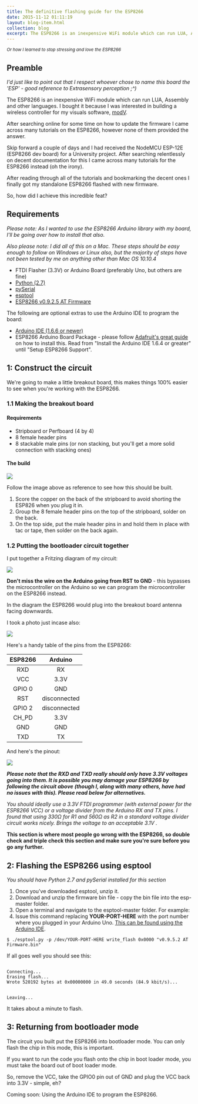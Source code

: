 ```yaml
---
title: The definitive flashing guide for the ESP8266
date: 2015-11-12 01:11:19
layout: blog-item.html
collection: blog
excerpt: The ESP8266 is an inexpensive WiFi module which can run LUA, Assembly and other languages. This guide teaches you how to flash it.
---
```


<small>*Or how I learned to stop stressing and love the ESP8266*</small>

## Preamble

*I'd just like to point out that I respect whoever chose to name this board the 'ESP' - good reference to Extrasensory perception ;^)*

The ESP8266 is an inexpensive WiFi module which can run LUA, Assembly and other languages. I bought it because I was interested in building a wireless controller for my visuals software, [modV](/modV).

After searching online for some time on how to update the firmware I came across many tutorials on the ESP8266, however none of them provided the answer.

Skip forward a couple of days and I had received the NodeMCU ESP-12E (ESP8266 dev board) for a University project. After searching relentlessly on decent documentation for this I came across many tutorials for the ESP8266 instead (oh the irony).

After reading through all of the tutorials and bookmarking the decent ones I finally got my standalone ESP8266 flashed with new firmware.

So, how did I achieve this incredible feat?

## Requirements
*Please note: As I wanted to use the ESP8266 Arduino library with my board, I'll be going over how to install that also.*

*Also please note: I did all of this on a Mac. These steps should be easy enough to follow on Windows or Linux also, but the majority of steps have not been tested by me on anything other than Mac OS 10.10.4*

* FTDI Flasher (3.3V) or Arduino Board (preferably Uno, but others are fine)
* [Python (2.7)](https://www.python.org/download/releases/2.7/)
* [pySerial](https://github.com/pyserial/pyserial)
* [esptool](https://github.com/themadinventor/esptool)
* [ESP8266 v0.9.2.5 AT Firmware](/static/blog/ESP8266-v0.9.2.5-firmware.zip)

The following are optional extras to use the Arduino IDE to program the board:

* [Arduino IDE (1.6.6 or newer)](https://www.arduino.cc/en/main/software)
* ESP8266 Arduino Board Package - please follow [Adafruit's great guide](https://learn.adafruit.com/adafruit-huzzah-esp8266-breakout/using-arduino-ide#install-the-arduino-ide-1-dot-6-4-or-greater) on how to install this. Read from "Install the Arduino IDE 1.6.4 or greater" until "Setup ESP8266 Support".

## 1: Construct the circuit

We're going to make a little breakout board, this makes things 100% easier to see when you're working with the ESP8266.

### 1.1 Making the breakout board

#### Requirements

* Stripboard or Perfboard (4 by 4)
* 8 female header pins
* 8 stackable male pins (or non stacking, but you'll get a more solid connection with stacking ones)

#### The build
<a href="/static/blog/breakout.jpg" target="_blank"><img src="/static/blog/breakout-small.jpg"></a>

Follow the image above as reference to see how this should be built.

1. Score the copper on the back of the stripboard to avoid shorting the ESP826 when you plug it in.
2. Group the 8 female header pins on the top of the stripboard, solder on the back.
3. On the top side, put the male header pins in and hold them in place with tac or tape, then solder on the back again.

### 1.2 Putting the bootloader circuit together

I put together a Fritzing diagram of my circuit:

<a href="/static/blog/ESP8266-fritzing.png" target="_blank"><img src="/static/blog/ESP8266-fritzing.png"></a>

**Don't miss the wire on the Arduino going from RST to GND** - this bypasses the microcontroller on the Arduino so we can program the microcontroller on the ESP8266 instead.

In the diagram the ESP8266 would plug into the breakout board antenna facing downwards.

I took a photo just incase also:

<a href="/static/blog/ESP8266-circuit-photo.jpg" target="_blank"><img src="/static/blog/ESP8266-circuit-photo-small.jpg"></a>

Here's a handy table of the pins from the ESP8266:

<table class="pure-table">
<thead>
<tr>
<th align="center"> ESP8266 </th>
<th align="center"> Arduino      </th>
</tr>
</thead>
<tbody>
<tr>
<td align="center"> RXD     </td>
<td align="center"> RX           </td>
</tr>
<tr>
<td align="center"> VCC     </td>
<td align="center"> 3.3V         </td>
</tr>
<tr>
<td align="center"> GPIO 0  </td>
<td align="center"> GND          </td>
</tr>
<tr>
<td align="center"> RST     </td>
<td align="center"> disconnected </td>
</tr>
<tr>
<td align="center"> GPIO 2  </td>
<td align="center"> disconnected </td>
</tr>
<tr>
<td align="center"> CH_PD   </td>
<td align="center"> 3.3V         </td>
</tr>
<tr>
<td align="center"> GND     </td>
<td align="center"> GND          </td>
</tr>
<tr>
<td align="center"> TXD     </td>
<td align="center"> TX           </td>
</tr>
</tbody>
</table>

And here's the pinout:

<a href="/static/blog/ESP8266-pinout.png" target="_blank"><img src="/static/blog/ESP8266-pinout.png"></a>

***Please note that the RXD and TXD really should only have 3.3V voltages going into them. It is possible you may damage your ESP8266 by following the circuit above (though I, along with many others, have had no issues with this). Please read below for alternatives.***

*You should ideally use a 3.3V FTDI programmer (with external power for the ESP8266 VCC) or a voltage divider from the Arduino RX and TX pins. I found that using 330Ω for R1 and 560Ω as R2 in a standard voltage divider circuit works nicely. Brings the voltage to an acceptable 3.1V .*

**This section is where most people go wrong with the ESP8266, so double check and triple check this section and make sure you're sure before you go any further.**

## 2: Flashing the ESP8266 using esptool
*You should have Python 2.7 and pySerial installed for this section*

1. Once you've downloaded esptool, unzip it.
2. Download and unzip the firmware bin file - copy the bin file into the esp-master folder.
3. Open a terminal and navigate to the esptool-master folder. For example:
4. Issue this command replacing **YOUR-PORT-HERE** with the port number where you plugged in your Arduino Uno. [This can be found using the Arduino IDE](/static/blog/arduino-ide-port-screenshot.png).

```
$ ./esptool.py -p /dev/YOUR-PORT-HERE write_flash 0x0000 "v0.9.5.2 AT Firmware.bin"
```

If all goes well you should see this:

<p><code>
Connecting...
Erasing flash...
Wrote 520192 bytes at 0x00000000 in 49.0 seconds (84.9 kbit/s)...

Leaving...
</code></p>

It takes about a minute to flash.

## 3: Returning from bootloader mode
The circuit you built put the ESP8266 into bootloader mode. You can only flash the chip in this mode, this is important.

If you want to run the code you flash onto the chip in boot loader mode, you must take the board out of boot loader mode.

So, remove the VCC, take the GPIO0 pin out of GND and plug the VCC back into 3.3V - simple, eh?


Coming soon: Using the Arduino IDE to program the ESP8266.